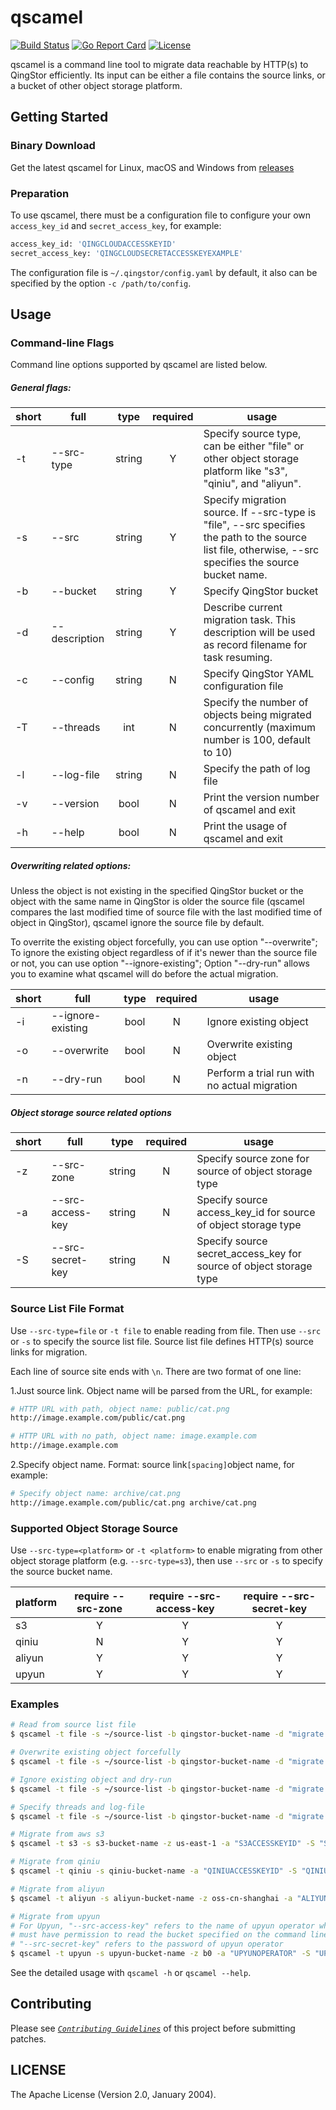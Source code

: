 # qscamel

[![Build Status](https://travis-ci.org/yunify/qscamel.svg?branch=master)](https://travis-ci.org/yunify/qscamel)
[![Go Report Card](https://goreportcard.com/badge/github.com/yunify/qscamel)](https://goreportcard.com/report/github.com/yunify/qscamel)
[![License](http://img.shields.io/badge/license-apache%20v2-blue.svg)](https://github.com/yunify/qscamel/blob/master/LICENSE)

qscamel is a command line tool to migrate data reachable by HTTP(s) to QingStor
efficiently.  Its input can be either a file contains the source links, or a
bucket of other object storage platform.


## Getting Started

### Binary Download

Get the latest qscamel for Linux, macOS and Windows from [releases]

### Preparation

To use qscamel, there must be a configuration file to configure your own
`access_key_id` and `secret_access_key`, for example:

``` bash
access_key_id: 'QINGCLOUDACCESSKEYID'
secret_access_key: 'QINGCLOUDSECRETACCESSKEYEXAMPLE'
```

The configuration file is `~/.qingstor/config.yaml` by default, it also
can be specified by the option `-c /path/to/config`.

## Usage

### Command-line Flags

Command line options supported by qscamel are listed below.

##### General flags:

| short | full | type | required | usage |
| ----- |------|:------:|:----------:|------ |
| -t | --src-type    | string | Y | Specify source type, can be either "file" or other object storage platform like "s3", "qiniu", and "aliyun".
| -s | --src         | string | Y | Specify migration source. If --src-type is "file", --src specifies the path to the source list file, otherwise, --src specifies the source bucket name.
| -b | --bucket      | string | Y | Specify QingStor bucket
| -d | --description | string | Y | Describe current migration task. This description will be used as record filename for task resuming.
| -c | --config      | string | N | Specify QingStor YAML configuration file
| -T | --threads     | int    | N | Specify the number of objects being migrated concurrently (maximum number is 100, default to 10)
| -l | --log-file    | string | N | Specify the path of log file
| -v | --version     | bool   | N | Print the version number of qscamel and exit
| -h | --help        | bool   | N | Print the usage of qscamel and exit

##### Overwriting related options:

Unless the object is not existing in the specified QingStor bucket or the
object with the same name in QingStor is older the source file (qscamel
compares the last modified time of source file with the last modified time of
object in QingStor), qscamel ignore the source file by default.

To overrite the existing object forcefully, you can use option "--overwrite";
To ignore the existing object regardless of if it's newer than the source file
or not, you can use option "--ignore-existing"; Option "--dry-run" allows you
to examine what qscamel will do before the actual migration.

| short | full | type | required | usage |
| ----- |------|:------:|:----------:|------ |
| -i | --ignore-existing | bool   | N | Ignore existing object
| -o | --overwrite       | bool   | N | Overwrite existing object
| -n | --dry-run         | bool   | N | Perform a trial run with no actual migration

##### Object storage source related options

| short | full | type | required | usage |
| ----- |------|:------:|:----------:|------ |
| -z | --src-zone        | string | N | Specify source zone for source of object storage type
| -a | --src-access-key  | string | N | Specify source access_key_id for source of object storage type
| -S | --src-secret-key  | string | N | Specify source secret_access_key for source of object storage type

### Source List File Format

Use `--src-type=file` or `-t file` to enable reading from file. Then use `--src` or `-s` to specify the source list file.
Source list file defines HTTP(s) source links for migration.

Each line of source site ends with `\n`. There are two format of one line:

1.Just source link. Object name will be parsed from the URL, for example:

``` bash
# HTTP URL with path, object name: public/cat.png
http://image.example.com/public/cat.png

# HTTP URL with no path, object name: image.example.com
http://image.example.com
```

2.Specify object name. Format: source link`[spacing]`object name, for example:

``` bash
# Specify object name: archive/cat.png
http://image.example.com/public/cat.png archive/cat.png
```

### Supported Object Storage Source

Use `--src-type=<platform>` or `-t <platform>` to enable migrating from other object storage platform (e.g. `--src-type=s3`), then use `--src` or `-s` to specify the source bucket name.

| platform | require --src-zone | require --src-access-key | require --src-secret-key |
| -------- |:------------------:|:------------------------:|:------------------------:|
| s3       | Y                  | Y                        | Y                        |
| qiniu    | N                  | Y                        | Y                        |
| aliyun   | Y                  | Y                        | Y                        |
| upyun    | Y                  | Y                        | Y                        |

### Examples

``` bash
# Read from source list file
$ qscamel -t file -s ~/source-list -b qingstor-bucket-name -d "migrate 01"

# Overwrite existing object forcefully
$ qscamel -t file -s ~/source-list -b qingstor-bucket-name -d "migrate 02" -o

# Ignore existing object and dry-run
$ qscamel -t file -s ~/source-list -b qingstor-bucket-name -d "migrate 03" -i -n

# Specify threads and log-file
$ qscamel -t file -s ~/source-list -b qingstor-bucket-name -d "migrate 04" -T 5 -l ~/logfile

# Migrate from aws s3
$ qscamel -t s3 -s s3-bucket-name -z us-east-1 -a "S3ACCESSKEYID" -S "S3SECRETACCESSKEY" -b qingstor-bucket-name -d "migrate 05"

# Migrate from qiniu
$ qscamel -t qiniu -s qiniu-bucket-name -a "QINIUACCESSKEYID" -S "QINIUSECRETACCESSKEY" -b qingstor-bucket-name -d "migrate 06"

# Migrate from aliyun
$ qscamel -t aliyun -s aliyun-bucket-name -z oss-cn-shanghai -a "ALIYUNACCESSKEYID" -S "ALIYUNSECRETACCESSKEY" -b qingstor-bucket-name -d "migrate 07"

# Migrate from upyun
# For Upyun, "--src-access-key" refers to the name of upyun operator which 
# must have permission to read the bucket specified on the command line. 
# "--src-secret-key" refers to the password of upyun operator
$ qscamel -t upyun -s upyun-bucket-name -z b0 -a "UPYUNOPERATOR" -S "UPYUNOPERATORPASSWORD" -b qingstor-bucket-name -d "migrate 08"
```

See the detailed usage with `qscamel -h` or `qscamel --help`.

## Contributing

Please see [_`Contributing Guidelines`_](./CONTRIBUTING.md) of this project before submitting patches.

## LICENSE

The Apache License (Version 2.0, January 2004).

  [releases]: https://github.com/yunify/qscamel/releases
